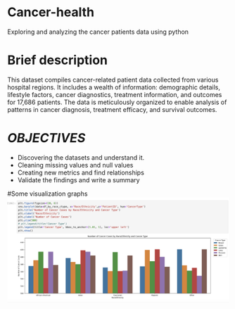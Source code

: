 # Cancer-health
Exploring and analyzing the cancer patients data using python

# Brief description
This dataset compiles cancer-related patient data collected from various hospital regions. It includes a wealth of information: demographic details, lifestyle factors, cancer diagnostics, treatment information, and outcomes for 17,686 patients. The data is meticulously organized to enable analysis of patterns in cancer diagnosis, treatment efficacy, and survival outcomes.

 # *OBJECTIVES*
* Discovering the datasets and understand it.
* Cleaning missing values and null values
* Creating new metrics and find relationships
* Validate the findings and write a summary


#Some visualization graphs 
![My Project Logo](img/1.png)



